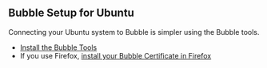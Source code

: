 ## Bubble Setup for Ubuntu

Connecting your Ubuntu system to Bubble is simpler using the Bubble tools.

 * [Install the Bubble Tools](ubuntu_tools.md)
 * If you use Firefox, [install your Bubble Certificate in Firefox](../cert_instructions/firefox_cert.md)

